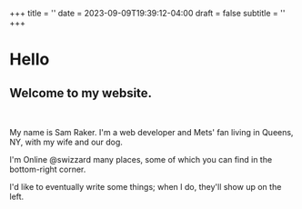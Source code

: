 +++
title = ''
date = 2023-09-09T19:39:12-04:00
draft = false
subtitle = ''
+++

# Hello

## Welcome to my website.

<br/>

My name is Sam Raker.
I'm a web developer and Mets' fan living in Queens, NY, with my wife and our dog.

I'm Online @swizzard many places, some of which you can find in the bottom-right corner.

I'd like to eventually write some things; when I do, they'll show up on the left.
